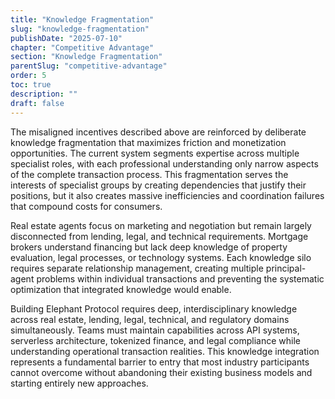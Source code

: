 ```yaml
---
title: "Knowledge Fragmentation"
slug: "knowledge-fragmentation"
publishDate: "2025-07-10"
chapter: "Competitive Advantage"
section: "Knowledge Fragmentation"
parentSlug: "competitive-advantage"
order: 5
toc: true
description: ""
draft: false
---
```


The misaligned incentives described above are reinforced by deliberate knowledge fragmentation that maximizes friction and monetization opportunities. The current system segments expertise across multiple specialist roles, with each professional understanding only narrow aspects of the complete transaction process. This fragmentation serves the interests of specialist groups by creating dependencies that justify their positions, but it also creates massive inefficiencies and coordination failures that compound costs for consumers.

Real estate agents focus on marketing and negotiation but remain largely disconnected from lending, legal, and technical requirements. Mortgage brokers understand financing but lack deep knowledge of property evaluation, legal processes, or technology systems. Each knowledge silo requires separate relationship management, creating multiple principal-agent problems within individual transactions and preventing the systematic optimization that integrated knowledge would enable.

Building Elephant Protocol requires deep, interdisciplinary knowledge across real estate, lending, legal, technical, and regulatory domains simultaneously. Teams must maintain capabilities across API systems, serverless architecture, tokenized finance, and legal compliance while understanding operational transaction realities. This knowledge integration represents a fundamental barrier to entry that most industry participants cannot overcome without abandoning their existing business models and starting entirely new approaches.
